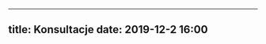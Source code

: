
---
title: Konsultacje
date: 2019-12-2 16:00
---


<!-- Calendly inline widget begin -->
<div class="calendly-inline-widget" data-url="https://calendly.com/kernelgonnapanic/50min" style="min-width:320px;height:630px;"></div>
<script type="text/javascript" src="https://assets.calendly.com/assets/external/widget.js"></script>
<!-- Calendly inline widget end -->